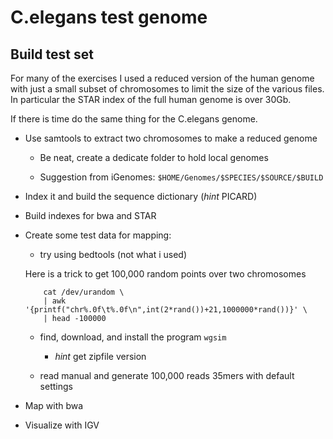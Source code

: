 # C.elegans test genome

## Build test set

For many of the exercises I used a reduced version of the human genome with just a small subset of chromosomes to limit the size of the various files. In particular the STAR index of the full human genome is over 30Gb. 

If there is time do the same thing for the C.elegans genome. 

- Use samtools to extract two chromosomes to make a reduced genome

	- Be neat, create a dedicate folder to hold local genomes
	
	- Suggestion from iGenomes: `$HOME/Genomes/$SPECIES/$SOURCE/$BUILD`

- Index it and build the sequence dictionary (*hint* PICARD)

- Build indexes for bwa and STAR

- Create some test data for mapping:

	- try using bedtools (not what i used)
	
	Here is a trick to get 100,000 random points over two chromosomes
	```
		cat /dev/urandom \
		| awk '{printf("chr%.0f\t%.0f\n",int(2*rand())+21,1000000*rand())}' \
		| head -100000
	```

	- find, download, and install the program `wgsim`
		
		- *hint* get zipfile version
		
	
	- read manual and generate 100,000 reads 35mers with default settings
	
- Map with bwa

- Visualize with IGV